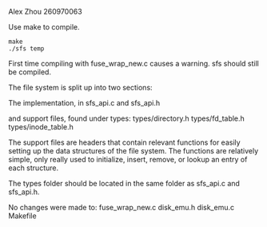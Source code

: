 Alex Zhou
260970063

Use make to compile. 

    make
    ./sfs temp

First time compiling with fuse_wrap_new.c causes a warning. sfs should still be 
compiled. 

The file system is split up into two sections:

The implementation, in sfs_api.c and sfs_api.h

and support files, found under types:
    types/directory.h
    types/fd_table.h
    types/inode_table.h

The support files are headers that contain relevant functions for easily setting up 
the data structures of the file system. The functions are relatively simple, only 
really used to initialize, insert, remove, or lookup an entry of each structure.

The types folder should be located in the same folder as sfs_api.c and sfs_api.h. 

No changes were made to:
    fuse_wrap_new.c
    disk_emu.h
    disk_emu.c
    Makefile
